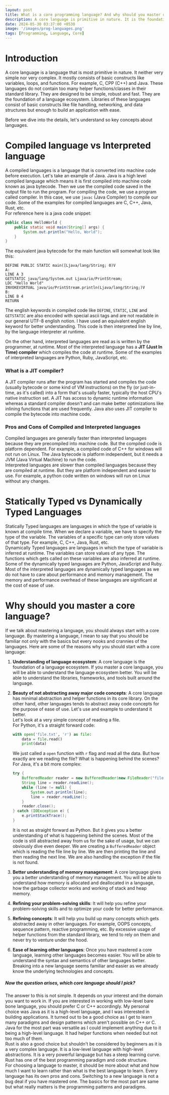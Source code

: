 ```yaml
---
layout: post
title: What is a core programming language? And why should you master one?
description: A core language is primitive in nature. It is the foundation of a language ecosystem. In this post, we will discuss what a core language is and why you should master one.
date: 2024-05-30 03:37:00 +0530
image: '/images/prog-languages.png'
tags: [Programming, Language, Core]
---
```

# Introduction
A core language is a language that is most primitive in nature. It neither very simple nor very complex. It mostly consists of basic constructs like variables, loops, and functions. For example, C, CPP (C++) and Java. 
These languages do not contain too many helper functions/classes in their standard library. They are designed to be simple, robust and fast. They are the foundation of a language ecosystem.
Libraries of these languages consist of basic constructs like file handling, networking, and data structures but enough to build an application with ease.

Before we dive into the details, let's understand so key concepts about languages.

# Compiled language vs Interpreted language
A compiled languages is a language that is converted into machine code before execution. Let's take an example of Java. Java is a high level compiled language which means it is first compiled into machine code known as java bytecode.
Then we use the compiled code saved in the output file to run the program. For compiling the code, we use a program called compiler. In this case, we use `javac` (Java Compiler) to compile our code. Some of the examples for compiled languages are
C, C++, Java, Rust, etc.\
For reference here is a java code snippet:
```java
public class HelloWorld {
    public static void main(String[] args) {
        System.out.println("Hello, World");
    }
}
```

The equivalent java bytecode for the main function will somewhat look like this:
```
DEFINE PUBLIC STATIC main([Ljava/lang/String; 0)V
A:
LINE A 3
GETSTATIC java/lang/System.out Ljava/io/PrintStream;
LDC "Hello World"
INVOKEVIRTUAL java/io/PrintStream.println(Ljava/lang/String;)V
B:
LINE B 4
RETURN
```
The english keywords in compiled code like `DEFINE`, `STATIC`, `LINE` and `GETSTATIC` are also encoded with special ascii tags and are not readable in our general UTF-8 english notion. I have used an equivalent english keyword for better understanding.
This code is then interpreted line by line, by the language interpreter at runtime.

On the other hand, interpreted languages are read as is written by the programmer, at runtime. Most of the interpreted language has a **JIT (Just In Time) compiler** which compiles the code at runtime. Some of the examples of interpreted languages are Python, Ruby, JavaScript, etc.

### What is a JIT compiler?
A JIT compiler runs after the program has started and compiles the code (usually bytecode or some kind of VM instructions) on the fly (or just-in-time, as it's called) into a form that's usually faster, typically the host CPU's native instruction set. 
A JIT has access to dynamic runtime information whereas a standard compiler doesn't and can make better optimizations like inlining functions that are used frequently. Java also uses JIT compiler to compile the bytecode into machine code.

### Pros and Cons of Compiled and Interpreted languages
Compiled languages are generally faster than interpreted languages because they are precompiled into machine code. But the compiled code is platform dependent. For example, a compiled code of C++ for windows will not run on Linux. The Java bytecode is platform independent, but it needs a JVM (Java Virtual Machine) to run the code.\
Interpreted languages are slower than compiled languages because they are compiled at runtime. But they are platform independent and easier to use. For example, a python code written on windows will run on Linux without any changes.

# Statically Typed vs Dynamically Typed Languages
Statically Typed languages are languages in which the type of variable is known at compile time. When we declare a variable, we have to specify the type of the variable. The variables of a specific type can only store values of that type. For example, C, C++, Java, Rust, etc.\
Dynamically Typed languages are languages in which the type of variable is inferred at runtime. The variables can store values of any type. The functions which gets called on these variables are also inferred at runtime. Some of the dynamically typed languages are Python, JavaScript and Ruby.
Most of the interpreted languages are dynamically typed languages as we do not have to care about performance and memory management. The memory and performance overhead of these languages are significant at the cost of ease of use.

# Why should you master a core language?
If we talk about mastering a language, you should always start with a core language. By mastering a language, I mean to say that you should be familiar not only with the basics but every nooks and crannies of the languages.
Here are some of the reasons why you should start with a core language:
1. **Understanding of language ecosystem**: A core language is the foundation of a language ecosystem. If you master a core language, you will be able to understand the language ecosystem better. You will be able to understand the libraries, frameworks, and tools built around the language.
2. **Beauty of not abstracting away major code concepts**: A core language has minimal abstraction and helper functions in its core library. On the other hand, other languages tends to abstract away code concepts for the purpose of ease of use. Let's use and example to understand it better.\
Let's look at a very simple concept of reading a file.\
For Python, it's a straight forward code:
    ```py
    with open('file.txt', 'r') as file:
        data = file.read()
        print(data)
    ```
    We just called a `open` function with `r` flag and read all the data. But how exactly are we reading the file? What is happening behind the scenes?\
    For Java, it's a bit more complex:
    ```java
    try {
        BufferedReader reader = new BufferedReader(new FileReader("file.txt"));
        String line = reader.readLine();
        while (line != null) {
            System.out.println(line);
            line = reader.readLine();
        }
        reader.close();
    } catch (IOException e) {
        e.printStackTrace();
    }
    ```
    It is not as straight forward as Python. But it gives you a better understanding of what is happening behind the scenes. Most of the code is still abstracted away from us for the sake of usage, but we can obviously dive even deeper.
    We are creating a `BufferedReader` object which is reading the file line by line. We are then printing the line and then reading the next line. We are also handling the exception if the file is not found.

3. **Better understanding of memory management**: A core language gives you a better understanding of memory management. You will be able to understand how memory is allocated and deallocated in a language, how the garbage collector works and working of stack and heap memory.
4. **Refining your problem-solving skills**: It will help you refine your problem-solving skills and to optimize your code for better performance.
5. **Refining concepts**: It will help you build up many concepts which gets abstracted away in other languages. For example, OOPS concepts, sequence pattern, reactive programming, etc. By excessive usage of helper functions from the standard library, we tend to rely on them and never try to venture under the hood.
6. **Ease of learning other languages**: Once you have mastered a core language, learning other languages becomes easier. You will be able to understand the syntax and semantics of other languages better. Breaking into a new language seems familiar and easier as we already know the underlying technologies and concepts.

##### Now the question arises, which core language should I pick?
The answer to this is not simple. It depends on your interest and the domain you want to work in. If you are interested in working with low-level bare bone language, you should prefer C or C++ accordingly. My personal choice was Java as it is a high-level language, and I was interested in building applications.
It turned out to be a good choice as I get to learn many paradigms and design patterns which aren't possible on C++ or C. Java for the most part was versatile as I could implement anything due to it being a high-level language. It had helper functions when needed but not too much of them.\
Rust is also a good choice but shouldn't be considered by beginners as it is a very complex language. It is a low-level language with high-level abstractions. It is a very powerful language but has a steep learning curve. Rust has one of the best programming paradigm and code structure.\
For choosing a language to master, it should be more about what and how much I want to learn rather than what is the best language to learn. Every language has its own pros and cons. Switching to a new language is not a bug deal if you have mastered one. The basics for the most part are same but what really matters is the programming patterns and paradigms.